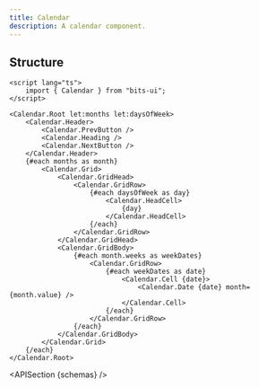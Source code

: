 ```yaml
---
title: Calendar
description: A calendar component.
---
```


<script>
	import { APISection, ComponentPreview, CalendarDemo } from '@/components'
	export let schemas;
</script>

<ComponentPreview name="calendar-demo" comp="Calendar">

<CalendarDemo slot="preview" />

</ComponentPreview>

## Structure

```svelte
<script lang="ts">
	import { Calendar } from "bits-ui";
</script>

<Calendar.Root let:months let:daysOfWeek>
	<Calendar.Header>
		<Calendar.PrevButton />
		<Calendar.Heading />
		<Calendar.NextButton />
	</Calendar.Header>
	{#each months as month}
		<Calendar.Grid>
			<Calendar.GridHead>
				<Calendar.GridRow>
					{#each daysOfWeek as day}
						<Calendar.HeadCell>
							{day}
						</Calendar.HeadCell>
					{/each}
				</Calendar.GridRow>
			</Calendar.GridHead>
			<Calendar.GridBody>
				{#each month.weeks as weekDates}
					<Calendar.GridRow>
						{#each weekDates as date}
							<Calendar.Cell {date}>
								<Calendar.Date {date} month={month.value} />
							</Calendar.Cell>
						{/each}
					</Calendar.GridRow>
				{/each}
			</Calendar.GridBody>
		</Calendar.Grid>
	{/each}
</Calendar.Root>
```

<APISection {schemas} />

